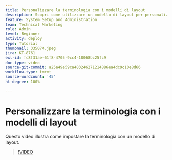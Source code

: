 ```yaml
---
title: Personalizzare la terminologia con i modelli di layout
description: Scopri come utilizzare un modello di layout per personalizzare la terminologia visualizzata nell’interfaccia utente per attività, progetti e altri elementi.
feature: System Setup and Administration
team: Technical Marketing
role: Admin
level: Beginner
activity: deploy
type: Tutorial
thumbnail: 335074.jpeg
jira: KT-8761
exl-id: fc8f31ae-61f8-4705-9cc4-18068bc25fc9
doc-type: video
source-git-commit: a25a49e59ca483246271214886ea4dc9c10e8d66
workflow-type: tm+mt
source-wordcount: '45'
ht-degree: 100%

---
```


# Personalizzare la terminologia con i modelli di layout

Questo video illustra come impostare la terminologia con un modello di layout.

>[!VIDEO](https://video.tv.adobe.com/v/335074/?quality=12&learn=on)
